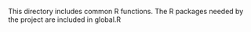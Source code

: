 This directory includes common R functions. The R packages needed by the project are included in global.R
